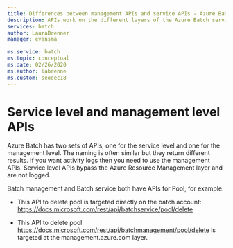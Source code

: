 ```yaml
---
title: Differences between management APIs and service APIs - Azure Batch | Microsoft Docs
description: APIs work on the different layers of the Azure Batch service.
services: batch
author: LauraBrenner
manager: evansma

ms.service: batch
ms.topic: conceptual
ms.date: 02/26/2020 
ms.author: labrenne
ms.custom: seodec18
---
```


# Service level and management level APIs

Azure Batch has two sets of APIs, one for the service level and one for the management level. The naming is often similar but they return different results. If you want activity logs then you need to use the management APIs. Service level APIs bypass the Azure Resource Management layer and are not logged.


Batch management and Batch service both have APIs for Pool, for example. 
- This API to delete pool is targeted directly on the batch account:  https://docs.microsoft.com/rest/api/batchservice/pool/delete 

- This API to delete pool https://docs.microsoft.com/rest/api/batchmanagement/pool/delete is targeted at the management.azure.com layer.

